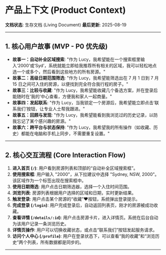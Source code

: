 # 产品上下文 (Product Context)

**文档状态**: 生存文档 (Living Document)
**最后更新**: 2025-08-19

---

## 1. 核心用户故事 (MVP - P0 优先级)

*   **故事一：自动补全区域搜索**: "作为 Lucy，我希望能在一个搜索框里输入‘2000’或‘Syd’，系统就能立即给我推荐所有相关的区域，我可以轻松地点选一个或多个，然后看到这些地方的所有房源。"
*   **故事二：高级日期范围筛选**: "作为 Lucy，我希望能筛选出在 7 月 1 日到 7 月 15 日之间可入住的房源，以便找到完全符合我行程的房子。"
*   **故事三：比较与收藏**: "作为 Lucy，我希望能收藏几个备选方案，并在登录后能随时在‘我的’中心查看，方便我和家人一起商量。"
*   **故事四：发起联系**: "作为 Lucy，当我锁定一个房源后，我希望能立即点击‘联系我们’按钮，让专业人士帮我跟进。"
*   **故事五：回顾与发现**: "作为 Lucy，我希望能看到我浏览过的历史记录，以防我忘记了某个感兴趣的房源。"
*   **故事六：跨平台与状态保持**: "作为 Lucy，我希望我的所有操作（如收藏、历史）都能在电脑和手机上同步，不需要重复设置。"

---

## 2. 核心交互流程 (Core Interaction Flow)

1.  **进入首页 (`/`)**: 用户看到房源列表和顶部的“自动补全区域搜索框”。
2.  **使用搜索框**: 用户输入 "2000"，从下拉建议中选择 "Sydney, NSW, 2000"。该区域作为一个标签出现在搜索框中。
3.  **使用日期筛选**: 用户点击日期筛选器，选择一个入住时间范围。
4.  **浏览列表**: 房源列表根据用户选择的区域和日期，实时更新结果。
5.  **触发登录**: 用户点击某个房源的“收藏”❤️按钮，系统弹出登录提示。
6.  **完成登录 (`/login`)**: 用户完成登录后，自动返回列表页，刚才的房源被成功收藏。
7.  **查看详情 (`/details/:id`)**: 用户点击房源卡片，进入详情页。系统在后台自动为该用户记录一条浏览历史。
8.  **详情页操作**: 用户可以切换收藏状态，或点击“联系我们”按钮发起服务请求。
9.  **访问个人中心 (`/profile`)**: 用户在登录状态下，可以查看“我的收藏”和“浏览历史”两个列表，所有数据都是同步的。

---
